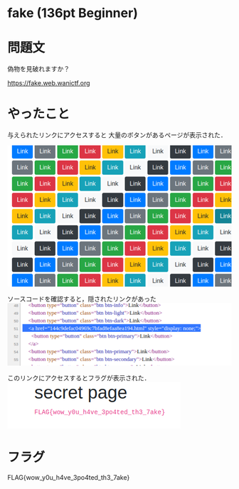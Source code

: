 # fake (136pt Beginner)
# 問題文
偽物を見破れますか？

https://fake.web.wanictf.org

# やったこと

与えられたリンクにアクセスすると
大量のボタンがあるページが表示された．

![](s1.png)

ソースコードを確認すると，隠されたリンクがあった
![](s2.png)

このリンクにアクセスするとフラグが表示された．
![](s3.png)

# フラグ
FLAG{wow_y0u_h4ve_3po4ted_th3_7ake}